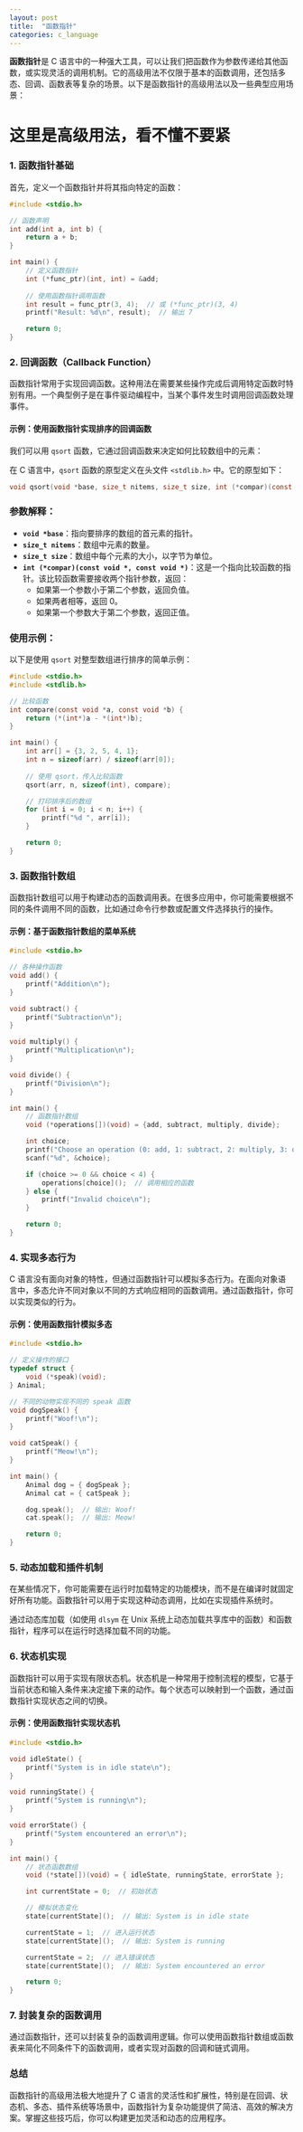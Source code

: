 ```yaml
---
layout: post
title:  "函数指针"
categories: c_language
---
```


**函数指针**是 C 语言中的一种强大工具，可以让我们把函数作为参数传递给其他函数，或实现灵活的调用机制。它的高级用法不仅限于基本的函数调用，还包括多态、回调、函数表等复杂的场景。以下是函数指针的高级用法以及一些典型应用场景：

# 这里是高级用法，看不懂不要紧  


### 1. **函数指针基础**
首先，定义一个函数指针并将其指向特定的函数：

```c
#include <stdio.h>

// 函数声明
int add(int a, int b) {
    return a + b;
}

int main() {
    // 定义函数指针
    int (*func_ptr)(int, int) = &add;
    
    // 使用函数指针调用函数
    int result = func_ptr(3, 4);  // 或 (*func_ptr)(3, 4)
    printf("Result: %d\n", result);  // 输出 7

    return 0;
}
```

### 2. **回调函数（Callback Function）**
函数指针常用于实现回调函数。这种用法在需要某些操作完成后调用特定函数时特别有用。一个典型例子是在事件驱动编程中，当某个事件发生时调用回调函数处理事件。

#### 示例：使用函数指针实现排序的回调函数
我们可以用 `qsort` 函数，它通过回调函数来决定如何比较数组中的元素：

在 C 语言中，`qsort` 函数的原型定义在头文件 `<stdlib.h>` 中。它的原型如下：

```c
void qsort(void *base, size_t nitems, size_t size, int (*compar)(const void *, const void *));
```

### 参数解释：
- **`void *base`**：指向要排序的数组的首元素的指针。
- **`size_t nitems`**：数组中元素的数量。
- **`size_t size`**：数组中每个元素的大小，以字节为单位。
- **`int (*compar)(const void *, const void *)`**：这是一个指向比较函数的指针。该比较函数需要接收两个指针参数，返回：
  - 如果第一个参数小于第二个参数，返回负值。
  - 如果两者相等，返回 0。
  - 如果第一个参数大于第二个参数，返回正值。

### 使用示例：
以下是使用 `qsort` 对整型数组进行排序的简单示例：


```c
#include <stdio.h>
#include <stdlib.h>

// 比较函数
int compare(const void *a, const void *b) {
    return (*(int*)a - *(int*)b);
}

int main() {
    int arr[] = {3, 2, 5, 4, 1};
    int n = sizeof(arr) / sizeof(arr[0]);
    
    // 使用 qsort，传入比较函数
    qsort(arr, n, sizeof(int), compare);

    // 打印排序后的数组
    for (int i = 0; i < n; i++) {
        printf("%d ", arr[i]);
    }

    return 0;
}
```

### 3. **函数指针数组**
函数指针数组可以用于构建动态的函数调用表。在很多应用中，你可能需要根据不同的条件调用不同的函数，比如通过命令行参数或配置文件选择执行的操作。

#### 示例：基于函数指针数组的菜单系统

```c
#include <stdio.h>

// 各种操作函数
void add() {
    printf("Addition\n");
}

void subtract() {
    printf("Subtraction\n");
}

void multiply() {
    printf("Multiplication\n");
}

void divide() {
    printf("Division\n");
}

int main() {
    // 函数指针数组
    void (*operations[])(void) = {add, subtract, multiply, divide};

    int choice;
    printf("Choose an operation (0: add, 1: subtract, 2: multiply, 3: divide): ");
    scanf("%d", &choice);

    if (choice >= 0 && choice < 4) {
        operations[choice]();  // 调用相应的函数
    } else {
        printf("Invalid choice\n");
    }

    return 0;
}
```

### 4. **实现多态行为**
C 语言没有面向对象的特性，但通过函数指针可以模拟多态行为。在面向对象语言中，多态允许不同对象以不同的方式响应相同的函数调用。通过函数指针，你可以实现类似的行为。

#### 示例：使用函数指针模拟多态

```c
#include <stdio.h>

// 定义操作的接口
typedef struct {
    void (*speak)(void);
} Animal;

// 不同的动物实现不同的 speak 函数
void dogSpeak() {
    printf("Woof!\n");
}

void catSpeak() {
    printf("Meow!\n");
}

int main() {
    Animal dog = { dogSpeak };
    Animal cat = { catSpeak };

    dog.speak();  // 输出: Woof!
    cat.speak();  // 输出: Meow!

    return 0;
}
```

### 5. **动态加载和插件机制**
在某些情况下，你可能需要在运行时加载特定的功能模块，而不是在编译时就固定好所有功能。函数指针可以用于实现这种动态调用，比如在实现插件系统时。

通过动态库加载（如使用 `dlsym` 在 Unix 系统上动态加载共享库中的函数）和函数指针，程序可以在运行时选择加载不同的功能。

### 6. **状态机实现**
函数指针可以用于实现有限状态机。状态机是一种常用于控制流程的模型，它基于当前状态和输入条件来决定接下来的动作。每个状态可以映射到一个函数，通过函数指针实现状态之间的切换。

#### 示例：使用函数指针实现状态机

```c
#include <stdio.h>

void idleState() {
    printf("System is in idle state\n");
}

void runningState() {
    printf("System is running\n");
}

void errorState() {
    printf("System encountered an error\n");
}

int main() {
    // 状态函数数组
    void (*state[])(void) = { idleState, runningState, errorState };

    int currentState = 0;  // 初始状态

    // 模拟状态变化
    state[currentState]();  // 输出: System is in idle state

    currentState = 1;  // 进入运行状态
    state[currentState]();  // 输出: System is running

    currentState = 2;  // 进入错误状态
    state[currentState]();  // 输出: System encountered an error

    return 0;
}
```

### 7. **封装复杂的函数调用**
通过函数指针，还可以封装复杂的函数调用逻辑。你可以使用函数指针数组或函数表来简化不同条件下的函数调用，或者实现对函数的回调和链式调用。

### 总结

函数指针的高级用法极大地提升了 C 语言的灵活性和扩展性，特别是在回调、状态机、多态、插件系统等场景中，函数指针为复杂功能提供了简洁、高效的解决方案。掌握这些技巧后，你可以构建更加灵活和动态的应用程序。